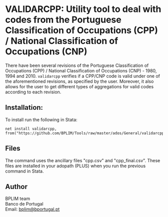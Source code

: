 # VALIDARCPP: Utility tool to deal with codes from the Portuguese Classification of Occupations (CPP) / National Classification of Occupations (CNP)

There have been several revisions of the Portuguese Classification of Occupations (CPP) / National Classification of Occupations (CNP) - 1980, 1994 and 2010.
`validarcpp` verifies if a CPP/CNP code is valid under one of the aforementioned revisions, as specified by the user. Moreover, it also allows for the user to get different types of aggregations for valid codes according to each revision.

## Installation:

To install run the following in Stata:

```
net install validarcpp, from("https://github.com/BPLIM/Tools/raw/master/ados/General/validarcpp/")
```

## Files 

The command uses the ancillary files "cpp.csv" and "cpp_final.csv". These files are installed in your adopath (PLUS) when you run the previous command in Stata.

## Author

BPLIM team
<br>Banco de Portugal
<br>Email: bplim@bportugal.pt
